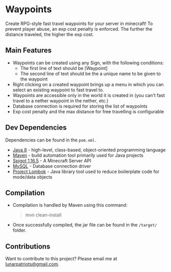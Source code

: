 # Waypoints
Create RPG-style fast travel waypoints for your server in minecraft! To prevent player abuse,
an exp cost penalty is enforced. The further the distance traveled, the higher the exp cost.

## Main Features
- Waypoints can be created using any Sign, with the following conditions:
    - The first line of text should be [Waypoint]
    - The second line of text should be the a unique name to be given to the waypoint
- Right clicking on a created waypoint brings up a menu in which you can select an existing waypoint to fast travel to.
- Waypoints are accessible only in the world it is created in (you can't fast travel to a nether waypoint in the nether, etc.)
- Database connection is required for storing the list of waypoints
- Exp cost penalty and the max distance for free travelling is configurable

## Dev Dependencies
Dependencies can be found in the `pom.xml`.
- [Java 8](https://www.oracle.com/java/technologies/javase/javase-jdk8-downloads.html) - high-level, class-based, object-oriented programming language
- [Maven](https://maven.apache.org/download.cgi) - build automation tool primarily used for Java projects
- [Spigot 1.16.5](https://www.spigotmc.org/wiki/spigot-maven/) - A Minecraft Server API
- [MySQL](https://mvnrepository.com/artifact/mysql/mysql-connector-java) - Database connection driver
- [Project Lombok](https://projectlombok.org/) - Java library tool used to reduce boilerplate code for mode/data objects

## Compilation
- Compilation is handled by Maven using this command:
  > mvn clean-install
- Once successfully compiled, the jar file can be found in the `/target/` folder.


## Contributions
Want to contribute to this project? Please email me at [lunarpatriots@gmail.com](mailto:lunarpatriots@gmail.com).
